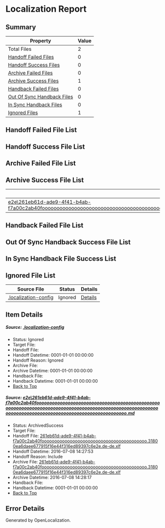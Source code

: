 # <a name='report-top'></a> Localization Report

## Summary
 Property | Value 
 -------- | ----- 
 Total Files | 2
[ Handoff Failed Files ](#handoff-failed-list)| 0
[ Handoff Success Files ](#handoff-success-list)| 0
[ Archive Failed Files ](#archive-failed-list)| 0
[ Archive Success Files ](#archive-success-list)| 1
[ Handback Failed Files ](#handback-failed-list)| 0
[ Out Of Sync Handback Files ](#outofsync-handback-success-list)| 0
[ In Sync Handback Files ](#insync-handback-success-list)| 0
[ Ignored Files ](#ignored-list)| 1

## <a name='handoff-failed-list'></a> Handoff Failed File List

## <a name='handoff-success-list'></a> Handoff Success File List

## <a name='archive-failed-list'></a> Archive Failed File List

## <a name='archive-success-list'></a> Archive Success File List
 Source File | Status | Details 
 ----------- | ------ | ------- 
 [e2e\261eb61d-ade9-4f41-b4ab-f7a00c2ab40fooooooooooooooooooooooooooooooooooooooooooooooooooooooooooooooooooooooooooooooooooooooooooooooooooooooooooooooooooooooooooooooooooooooooooooooooooooooo.md](https://github.com/OpenLocalizationTestOrg/oltest/blob/bc6a107f58528ffeefd5a437c9f8d8b8023d8529/e2e/261eb61d-ade9-4f41-b4ab-f7a00c2ab40fooooooooooooooooooooooooooooooooooooooooooooooooooooooooooooooooooooooooooooooooooooooooooooooooooooooooooooooooooooooooooooooooooooooooooooooooooooooo.md) | ArchivedSuccess | [Details](#a6f4082cfe906221189f9870d1dc84a5cd4732221)

## <a name='handback-failed-list'></a> Handback Failed File List

## <a name='outofsync-handback-success-list'></a> Out Of Sync Handback Success File List

## <a name='insync-handback-success-list'></a> In Sync Handback File Success List

## <a name='ignored-list'></a> Ignored File List
 Source File | Status | Details 
 ----------- | ------ | ------- 
 [.localization-config](https://github.com/OpenLocalizationTestOrg/oltest/blob/bc6a107f58528ffeefd5a437c9f8d8b8023d8529/.localization-config) | Ignored | [Details](#3d4f252ac210baf56311d7e97dcc2db10974dbd20)

## Item Details
##### <a name='3d4f252ac210baf56311d7e97dcc2db10974dbd20'></a> Source: [.localization-config](https://github.com/OpenLocalizationTestOrg/oltest/blob/bc6a107f58528ffeefd5a437c9f8d8b8023d8529/.localization-config)
* Status: Ignored
* Target File: 
* Handoff File: 
* Handoff Datetime: 0001-01-01 00:00:00
* Handoff Reason: Ignored
* Archive File: 
* Archive Datetime: 0001-01-01 00:00:00
* Handback File: 
* Handback Datetime: 0001-01-01 00:00:00
* [Back to Top](#report-top)

##### <a name='a6f4082cfe906221189f9870d1dc84a5cd4732221'></a> Source: [e2e\261eb61d-ade9-4f41-b4ab-f7a00c2ab40fooooooooooooooooooooooooooooooooooooooooooooooooooooooooooooooooooooooooooooooooooooooooooooooooooooooooooooooooooooooooooooooooooooooooooooooooooooooo.md](https://github.com/OpenLocalizationTestOrg/oltest/blob/bc6a107f58528ffeefd5a437c9f8d8b8023d8529/e2e/261eb61d-ade9-4f41-b4ab-f7a00c2ab40fooooooooooooooooooooooooooooooooooooooooooooooooooooooooooooooooooooooooooooooooooooooooooooooooooooooooooooooooooooooooooooooooooooooooooooooooooooooo.md)
* Status: ArchivedSuccess
* Target File: 
* Handoff File: [261eb61d-ade9-4f41-b4ab-f7a00c2ab40fooooooooooooooooooooooooooooooooooooooooo.31800ea6daee677915f16e44f316ed89397c6e2e.de-de.xlf](https://github.com/OpenLocalizationTestOrg/olhandoff-e2e/blob/402687c0da43a29de74630dab8371f623737b526/ol-handoff/OpenLocalizationTestOrg/oltest-dede-fly/ci/ht/261eb61d-ade9-4f41-b4ab-f7a00c2ab40fooooooooooooooooooooooooooooooooooooooooo.31800ea6daee677915f16e44f316ed89397c6e2e.de-de.xlf)
* Handoff Datetime: 2016-07-08 14:27:53
* Handoff Reason: Include
* Archive File: [261eb61d-ade9-4f41-b4ab-f7a00c2ab40fooooooooooooooooooooooooooooooooooooooooo.31800ea6daee677915f16e44f316ed89397c6e2e.de-de.xlf](https://github.com/OpenLocalizationTestOrg/olhandoff-e2e/blob/843543dc1098dbd5f7ea745305fd647a8c3a372a/ol-archive/OpenLocalizationTestOrg/oltest-dede-fly/ci/ht/261eb61d-ade9-4f41-b4ab-f7a00c2ab40fooooooooooooooooooooooooooooooooooooooooo.31800ea6daee677915f16e44f316ed89397c6e2e.de-de.xlf)
* Archive Datetime: 2016-07-08 14:28:17
* Handback File: 
* Handback Datetime: 0001-01-01 00:00:00
* [Back to Top](#report-top)


## Error Details

Generated by OpenLocalization.

